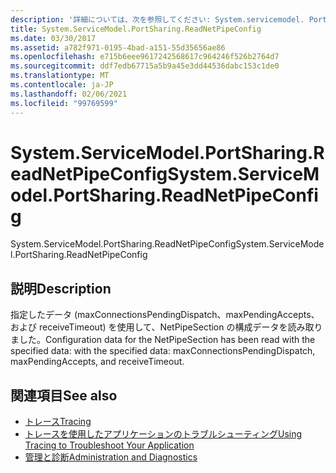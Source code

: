 ```yaml
---
description: '詳細については、次を参照してください: System.servicemodel. PortSharing. ReadNetPipeConfig'
title: System.ServiceModel.PortSharing.ReadNetPipeConfig
ms.date: 03/30/2017
ms.assetid: a782f971-0195-4bad-a151-55d35656ae86
ms.openlocfilehash: e715b6eee9617242568617c964246f526b2764d7
ms.sourcegitcommit: ddf7edb67715a5b9a45e3dd44536dabc153c1de0
ms.translationtype: MT
ms.contentlocale: ja-JP
ms.lasthandoff: 02/06/2021
ms.locfileid: "99769599"
---
```

# <a name="systemservicemodelportsharingreadnetpipeconfig"></a><span data-ttu-id="f0622-103">System.ServiceModel.PortSharing.ReadNetPipeConfig</span><span class="sxs-lookup"><span data-stu-id="f0622-103">System.ServiceModel.PortSharing.ReadNetPipeConfig</span></span>

<span data-ttu-id="f0622-104">System.ServiceModel.PortSharing.ReadNetPipeConfig</span><span class="sxs-lookup"><span data-stu-id="f0622-104">System.ServiceModel.PortSharing.ReadNetPipeConfig</span></span>  
  
## <a name="description"></a><span data-ttu-id="f0622-105">説明</span><span class="sxs-lookup"><span data-stu-id="f0622-105">Description</span></span>  

 <span data-ttu-id="f0622-106">指定したデータ (maxConnectionsPendingDispatch、maxPendingAccepts、および receiveTimeout) を使用して、NetPipeSection の構成データを読み取りました。</span><span class="sxs-lookup"><span data-stu-id="f0622-106">Configuration data for the NetPipeSection has been read with the specified data:  with the specified data: maxConnectionsPendingDispatch, maxPendingAccepts, and receiveTimeout.</span></span>  
  
## <a name="see-also"></a><span data-ttu-id="f0622-107">関連項目</span><span class="sxs-lookup"><span data-stu-id="f0622-107">See also</span></span>

- [<span data-ttu-id="f0622-108">トレース</span><span class="sxs-lookup"><span data-stu-id="f0622-108">Tracing</span></span>](index.md)
- [<span data-ttu-id="f0622-109">トレースを使用したアプリケーションのトラブルシューティング</span><span class="sxs-lookup"><span data-stu-id="f0622-109">Using Tracing to Troubleshoot Your Application</span></span>](using-tracing-to-troubleshoot-your-application.md)
- [<span data-ttu-id="f0622-110">管理と診断</span><span class="sxs-lookup"><span data-stu-id="f0622-110">Administration and Diagnostics</span></span>](../index.md)
